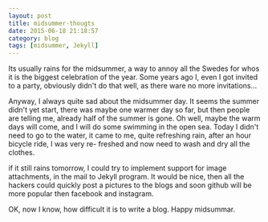 ```yaml
---
layout: post
title: midsummer-thougts
date: 2015-06-18 21:18:57
category: blog
tags: [midsummer, Jekyll]
---
```


Its usually rains for the midsummer, a way to annoy all the Swedes for
whos it is the biggest celebration of the year. Some years ago I, even
I got invited to a party, obviously didn't do that well, as there ware
no more invitations...

Anyway, I always quite sad about the midsummer day. It seems the
summer didn't yet start, there was maybe one warmer day so far, but
then people are telling me, already half of the summer is gone. Oh
well, maybe the warm days will come, and I will do some swimming in
the open sea. Today I didn't need to go to the water, it came to me,
quite refreshing rain, after an hour bicycle ride, I was very re-
freshed and now need to wash and dry all the clothes.

if it still rains tomorrow, I could try to implement support for image
attachments, in the mail to Jekyll program. It would be nice, then all
the hackers could quickly post a pictures to the blogs and soon github
will be more popular then facebook and instagram.

OK, now I know, how difficult it is to write a blog.
Happy midsummar.

